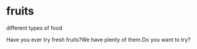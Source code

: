 # fruits
different types of food

Have you ever try fresh fruits?We have plenty of them.Do you want to try?
